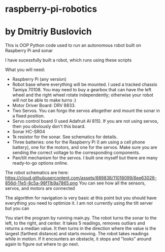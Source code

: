 # raspberry-pi-robotics

# by Dmitriy Buslovich

This is OOP Python code used to run an autonomous robot built on Raspberry Pi and sonar

I have sucessfully built a robot, which runs using these scripts

What you will need:

- Raspberry Pi (any version)
- Robot base where everything will be mounted. I used a tracked chassis Tamiya 70108. You may need to buy a gearbox that can have the left wheel and the right wheel rotate independently; otherwise your robot will not be able to make turns :)
- Motor Driver Board: DRV 8833.
- Two Servos. You can forgo the servos altogether and mount the sonar in a fixed position.
- Servo control board (I used Adafruit AI 815). If you are not using servos, then you obviously don't this board.
- Sonar HC-SR04
- 1k resistor for the sonar. See schematics for details.
- Three batteries: one for the Raspberry Pi (I am using a cell phone battery), one for the motors, and one for the servos. Make sure you are sending the correct voltage to the corresponding components. 
- Pan/tilt mechanism for the servos. I built one myself but there are many ready-to-go options online. 

The robot schematics are here: https://cloud.githubusercontent.com/assets/889838/11018099/8ee63026-856d-11e5-8c5a-98f11b9a7865.png
You can see how all the sensors, servos, and motors are connected

The algorithm for navigation is very basic at this point but you should have everything you need to optimize it. I am not currently using the tilt server but you can

You start the program by running main.py.
The robot turns the sonar to the left, to the right, and center. It takes 5 readings, removes outliars and returns a median value. It then turns in the direction where the value is the largest (farthest distance) and starts moving. The robot takes readings while in motion. If it encounters an obstacle, it stops and "looks" around again to figure out where to go next.
